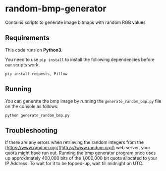 # random-bmp-generator
Contains scripts to generate image bitmaps with random RGB values

## Requirements
This code runs on **Python3**.

You need to use `pip install` to install the following dependencies before our scripts work.

```
pip install requests, Pillow
```

## Running
You can generate the bmp image by running the `generate_random_bmp.py` file on the console as follows:

```
python generate_random_bmp.py
```



## Troubleshooting
If there are any errors when retrieving the random integers from the [https://www.random.org/](https://www.random.org/) web server, your quota might have run out. Running the bmp generator program once uses up approximately 400,000 bits of the 1,000,000 bit quota allocated to your IP Address. To wait for it to be topped-up, wait till midnight on UTC.